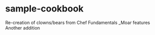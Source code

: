 # sample-cookbook

Re-creation of clowns/bears from Chef Fundamentals
_Moar features
Another addition
